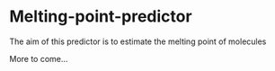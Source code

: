 # Melting-point-predictor

The aim of this predictor is to estimate the melting point of molecules

More to come...
